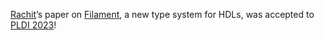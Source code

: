[Rachit][rachit]’s paper on [Filament][], a new type system for HDLs, was accepted to [PLDI 2023][pldi]!

[rachit]: https://rachit.pl
[pldi]: https://pldi23.sigplan.org/
[filament]: https://filamenthdl.com
